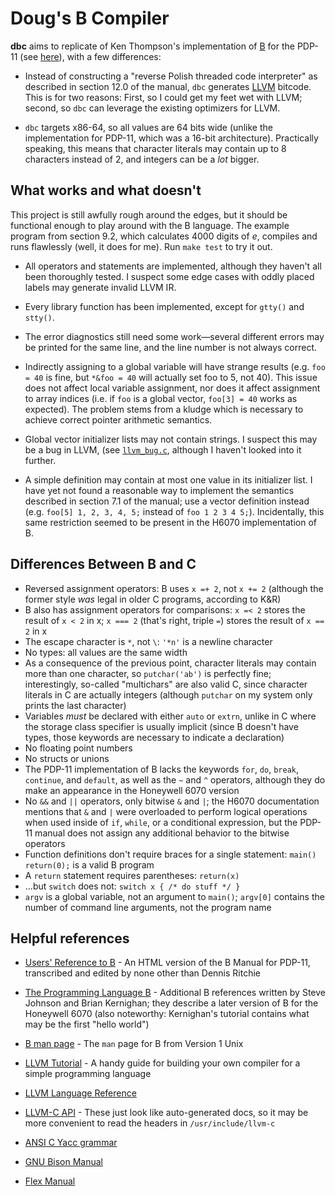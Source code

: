 Doug's B Compiler
=================

**dbc** aims to replicate of Ken Thompson's implementation of [B](https://en.wikipedia.org/wiki/B_(programming_language)) for the PDP-11 (see [here](https://www.bell-labs.com/usr/dmr/www/kbman.pdf)), with a few differences:

- Instead of constructing a "reverse Polish threaded code interpreter" as described in section 12.0 of the manual, `dbc` generates [LLVM](https://en.wikipedia.org/wiki/LLVM) bitcode. This is for two reasons: First, so I could get my feet wet with LLVM; second, so `dbc` can leverage the existing optimizers for LLVM.

- `dbc` targets x86-64, so all values are 64 bits wide (unlike the implementation for PDP-11, which was a 16-bit architecture).  Practically speaking, this means that character literals may contain up to 8 characters instead of 2, and integers can be a _lot_ bigger.

What works and what doesn't
---------------------------

This project is still awfully rough around the edges, but it should be functional enough to play around with the B language.  The example program from section 9.2, which calculates 4000 digits of _e_, compiles and runs flawlessly (well, it does for me). Run `make test` to try it out.

- All operators and statements are implemented, although they haven't all been thoroughly tested.  I suspect some edge cases with oddly placed labels may generate invalid LLVM IR.

- Every library function has been implemented, except for `gtty()` and `stty()`.

- The error diagnostics still need some work—several different errors may be printed for the same line, and the line number is not always correct.

- Indirectly assigning to a global variable will have strange results (e.g. `foo = 40` is fine, but `*&foo = 40` will actually set foo to 5, not 40).  This issue does not affect local variable assignment, nor does it affect assignment to array indices (i.e. if `foo` is a global vector, `foo[3] = 40` works as expected). The problem stems from a kludge which is necessary to achieve correct pointer arithmetic semantics.

- Global vector initializer lists may not contain strings.  I suspect this may be a bug in LLVM, (see [`llvm_bug.c`](https://github.com/dobyrch/dbc/blob/master/llvm_bug.c), although I haven't looked into it further.

- A simple definition may contain at most one value in its initializer list.  I have yet not found a reasonable way to implement the semantics described in section 7.1 of the manual; use a vector definition instead (e.g. `foo[5] 1, 2, 3, 4, 5;` instead of `foo 1 2 3 4 5;`).  Incidentally, this same restriction seemed to be present in the H6070 implementation of B.

Differences Between B and C
---------------------------

- Reversed assignment operators: B uses `x =+ 2`, not `x += 2` (although the former style _was_ legal in older C programs, according to K&R)
- B also has assignment operators for comparisons: `x =< 2` stores the result of `x < 2` in x; `x === 2` (that's right, triple `=`) stores the result of `x == 2` in x
- The escape character is `*`, not `\`: `'*n'` is a newline character
- No types: all values are the same width
- As a consequence of the previous point, character literals may contain more than one character, so `putchar('ab')` is perfectly fine; interestingly, so-called "multichars" are also valid C, since character literals in C are actually integers (although `putchar` on my system only prints the last character)
- Variables *must* be declared with either `auto` or `extrn`, unlike in C where the storage class specifier is usually implicit (since B doesn't have types, those keywords are necessary to indicate a declaration)
- No floating point numbers
- No structs or unions
- The PDP-11 implementation of B lacks the keywords `for`, `do`, `break`, `continue`, and `default`, as well as the `~` and `^` operators, although they do make an appearance in the Honeywell 6070 version
- No `&&` and `||` operators, only bitwise `&` and `|`; the H6070 documentation mentions that `&` and `|` were overloaded to perform logical operations when used inside of `if`, `while`, or a conditional expression, but the PDP-11 manual does not assign any additional behavior to the bitwise operators
- Function definitions don't require braces for a single statement: `main() return(0);` is a valid B program
- A `return` statement requires parentheses: `return(x)`
- ...but `switch` does not: `switch x { /* do stuff */ }`
- `argv` is a global variable, not an argument to `main()`; `argv[0]` contains the number of command line arguments, not the program name


Helpful references
------------------

- [Users' Reference to B](https://www.bell-labs.com/usr/dmr/www/kbman.html) - An HTML version of the B Manual for PDP-11, transcribed and edited by none other than Dennis Ritchie
- [The Programming Language B](https://www.bell-labs.com/usr/dmr/www/bintro.html) - Additional B references written by Steve Johnson and Brian Kernighan; they describe a later version of B for the Honeywell 6070 (also noteworthy: Kernighan's tutorial contains what may be the first "hello world")
- [B man page](http://minnie.tuhs.org/cgi-bin/utree.pl?file=V1/man/man1/b.1) - The `man` page for B from Version 1 Unix

- [LLVM Tutorial](http://llvm.org/docs/tutorial/index.html) - A handy guide for building your own compiler for a simple programming language
- [LLVM Language Reference](http://llvm.org/docs/LangRef.html)
- [LLVM-C API](http://www.llvm.org/docs/doxygen/html/group__LLVMC.html) - These just look like auto-generated docs, so it may be more convenient to read the headers in `/usr/include/llvm-c`

- [ANSI C Yacc grammar](http://www.quut.com/c/ANSI-C-grammar-y.html)
- [GNU Bison Manual](https://www.gnu.org/software/bison//manual/)
- [Flex Manual](http://flex.sourceforge.net/manual/)
